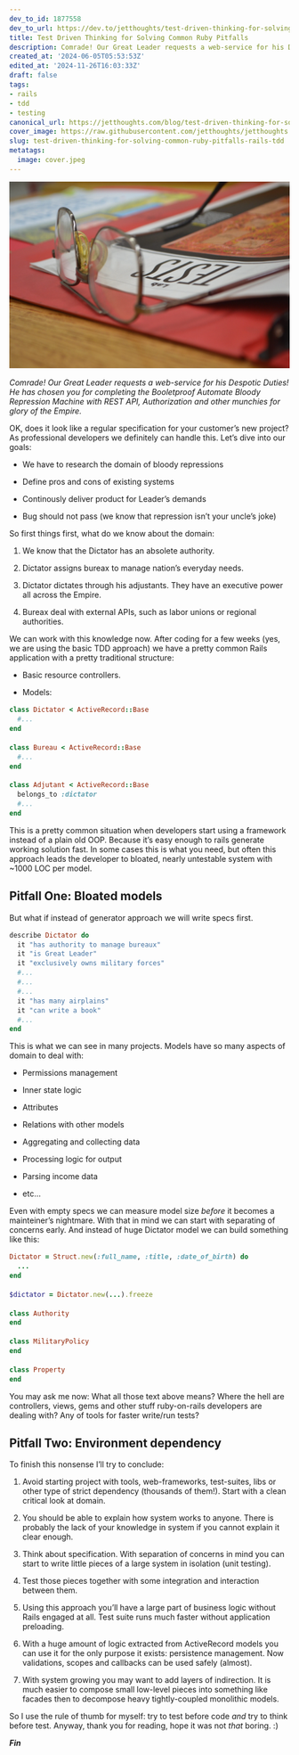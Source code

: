 ```yaml
---
dev_to_id: 1877558
dev_to_url: https://dev.to/jetthoughts/test-driven-thinking-for-solving-common-ruby-pitfalls-3gb7
title: Test Driven Thinking for Solving Common Ruby Pitfalls
description: Comrade! Our Great Leader requests a web-service for his Despotic Duties! He has chosen you for...
created_at: '2024-06-05T05:53:53Z'
edited_at: '2024-11-26T16:03:33Z'
draft: false
tags:
- rails
- tdd
- testing
canonical_url: https://jetthoughts.com/blog/test-driven-thinking-for-solving-common-ruby-pitfalls-rails-tdd/
cover_image: https://raw.githubusercontent.com/jetthoughts/jetthoughts.github.io/master/content/blog/test-driven-thinking-for-solving-common-ruby-pitfalls-rails-tdd/cover.jpeg
slug: test-driven-thinking-for-solving-common-ruby-pitfalls-rails-tdd
metatags:
  image: cover.jpeg
---
```


![Unsplash Photo: [Robert Adams](https://unsplash.com/@adamsr)](file_0.jpeg)

*Comrade! Our Great Leader requests a web-service for his Despotic Duties! He has chosen you for completing the Booletproof Automate Bloody Repression Machine with REST API, Authorization and other munchies for glory of the Empire.*

OK, does it look like a regular specification for your customer’s new project? As professional developers we definitely can handle this. Let’s dive into our goals:

* We have to research the domain of bloody repressions

* Define pros and cons of existing systems

* Continously deliver product for Leader’s demands

* Bug should not pass (we know that repression isn’t your uncle’s joke)

So first things first, what do we know about the domain:

 1. We know that the Dictator has an absolete authority.

 2. Dictator assigns bureax to manage nation’s everyday needs.

 3. Dictator dictates through his adjustants. They have an executive power all across the Empire.

 4. Bureax deal with external APIs, such as labor unions or regional authorities.

We can work with this knowledge now. After coding for a few weeks (yes, we are using the basic TDD approach) we have a pretty common Rails application with a pretty traditional structure:

* Basic resource controllers.

* Models:

```ruby
class Dictator < ActiveRecord::Base
  #...
end

class Bureau < ActiveRecord::Base
  #...
end

class Adjutant < ActiveRecord::Base
  belongs_to :dictator
  #...
end
```

This is a pretty common situation when developers start using a framework instead of a plain old OOP. Because it’s easy enough to rails generate working solution fast. In some cases this is what you need, but often this approach leads the developer to bloated, nearly untestable system with ~1000 LOC per model.

## Pitfall One: Bloated models

But what if instead of generator approach we will write specs first.

```ruby
describe Dictator do
  it "has authority to manage bureaux"
  it "is Great Leader"
  it "exclusively owns military forces"
  #...
  #...
  #...
  it "has many airplains"
  it "can write a book"
  #...
end
```

This is what we can see in many projects. Models have so many aspects of domain to deal with:

* Permissions management

* Inner state logic

* Attributes

* Relations with other models

* Aggregating and collecting data

* Processing logic for output

* Parsing income data

* etc…

Even with empty specs we can measure model size *before* it becomes a mainteiner’s nightmare. With that in mind we can start with separating of concerns early. And instead of huge Dictator model we can build something like this:

```ruby
Dictator = Struct.new(:full_name, :title, :date_of_birth) do
  ...
end

$dictator = Dictator.new(...).freeze

class Authority
end

class MilitaryPolicy
end

class Property
end
```

You may ask me now: What all those text above means? Where the hell are controllers, views, gems and other stuff ruby-on-rails developers are dealing with? Any of tools for faster write/run tests?

## Pitfall Two: Environment dependency

To finish this nonsense I’ll try to conclude:

 1. Avoid starting project with tools, web-frameworks, test-suites, libs or other type of strict dependency (thousands of them!). Start with a clean critical look at domain.

 2. You should be able to explain how system works to anyone. There is probably the lack of your knowledge in system if you cannot explain it clear enough.

 3. Think about specification. With separation of concerns in mind you can start to write little pieces of a large system in isolation (unit testing).

 4. Test those pieces together with some integration and interaction between them.

 5. Using this approach you’ll have a large part of business logic without Rails engaged at all. Test suite runs much faster without application preloading.

 6. With a huge amount of logic extracted from ActiveRecord models you can use it for the only purpose it exists: persistence management. Now validations, scopes and callbacks can be used safely (almost).

 7. With system growing you may want to add layers of indirection. It is much easier to compose small low-level pieces into something like facades then to decompose heavy tightly-coupled monolithic models.

So I use the rule of thumb for myself: try to test before code *and* try to think before test. Anyway, thank you for reading, hope it was not *that* boring. :)

***Fin***

